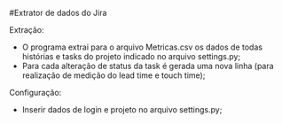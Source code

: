 #Extrator de dados do Jira

Extração:
  - O programa extrai para o arquivo Metricas.csv os dados de todas histórias e tasks do projeto indicado no arquivo settings.py;
  - Para cada alteração de status da task é gerada uma nova linha (para realização de medição do lead time e touch time);

Configuração:
 - Inserir dados de login e projeto no arquivo settings.py;
 
 
